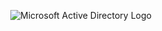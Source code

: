 
<p align="center">
<img src="https://i.imgur.com/pU5A58S.png" alt="Microsoft Active Directory Logo"/>
</p>
